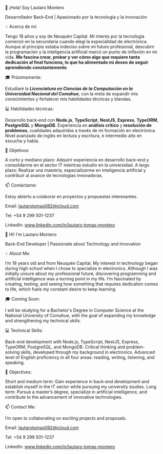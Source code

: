 👋 ¡Hola! Soy Lautaro Montero

Desarrollador Back-End | Apasionado por la tecnología y la innovación

💡 Acerca de mí:

Tengo 18 años y soy de Neuquén Capital. Mi interés por la tecnología comenzó en la secundaria cuando elegí la especialidad de electrónica. Aunque al principio estaba indeciso sobre mi futuro profesional, descubrir la programación y la inteligencia artificial marcó un punto de inflexión en mi vida. **Me fascina crear, probar y ver cómo algo que requiere tanta dedicación al final funciona, lo que ha alimentado mi deseo de seguir aprendiendo constantemente**.

🎓 Próximamente:

Estudiaré la ___Licenciatura en Ciencias de la Computación en la Universidad Nacional del Comahue___, con la meta de expandir mis conocimientos y fortalecer mis habilidades técnicas y blandas.

💻 Habilidades técnicas:

Desarrollo back-end con **Node.js**, **TypeScript**, **NestJS**, **Express**, **TypeORM**, **PostgreSQL** y **MongoDB**.
Experiencia en **análisis crítico** y **resolución de problemas**, cualidades adquiridas a través de mi formación en electrónica.
Nivel avanzado de inglés en lectura y escritura, e intermedio alto en escucha y habla.


🚀 Objetivos:

A corto y mediano plazo: Adquirir experiencia en desarrollo back-end y consolidarme en el sector IT mientras estudio en la universidad.
A largo plazo: Realizar una maestría, especializarme en inteligencia artificial y contribuir al avance de tecnologías innovadoras.


📫 Contáctame:

Estoy abierto a colaborar en proyectos y propuestas interesantes.

Email: lautarotomas082@icloud.com

Tel: +54 9 299 501-1237

LinkedIn: www.linkedin.com/in/lautaro-tomas-montero




👋 Hi! I'm Lautaro Montero

Back-End Developer | Passionate about Technology and Innovation

💡 About Me:

I’m 18 years old and from Neuquén Capital. My interest in technology began during high school when I chose to specialize in electronics. Although I was initially unsure about my professional future, discovering programming and artificial intelligence was a turning point in my life. I’m fascinated by creating, testing, and seeing how something that requires dedication comes to life, which fuels my constant desire to keep learning.

🎓 Coming Soon:

I will be studying for a Bachelor's Degree in Computer Science at the National University of Comahue, with the goal of expanding my knowledge and strengthening my technical skills.


💻 Technical Skills:

Back-end development with Node.js, TypeScript, NestJS, Express, TypeORM, PostgreSQL, and MongoDB.
Critical thinking and problem-solving skills, developed through my background in electronics.
Advanced level of English proficiency in all four areas: reading, writing, listening, and speaking.

🚀 Objectives:

Short and medium term: Gain experience in back-end development and establish myself in the IT sector while pursuing my university studies.
Long term: Pursue a master’s degree, specialize in artificial intelligence, and contribute to the advancement of innovative technologies.

📫 Contact Me:

I’m open to collaborating on exciting projects and proposals.

Email: lautarotomas082@icloud.com

Tel: +54 9 299 501-1237

LinkedIn: www.linkedin.com/in/lautaro-tomas-montero

